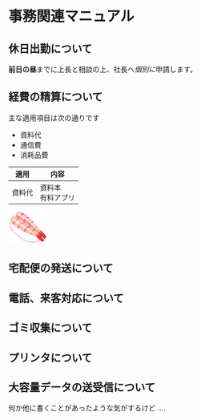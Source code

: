 # 事務関連マニュアル
## 休日出勤について
**前日の昼**までに上長と相談の上、社長へ*個別に*申請します。
## 経費の精算について
主な適用項目は次の通りです
- 資料代
- 通信費
- 消耗品費

|適用 |内容
|--|--
|資料代 |資料本<br>有料アプリ



![寿司](images/sushi_amaebi.png)
## 宅配便の発送について
## 電話、来客対応について
## ゴミ収集について
## プリンタについて
## 大容量データの送受信について

何か他に書くことがあったような気がするけど
‥‥